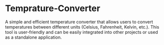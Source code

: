 # Temprature-Converter
A simple and efficient temperature converter that allows users to convert temperatures between different units (Celsius, Fahrenheit, Kelvin, etc.). This tool is user-friendly and can be easily integrated into other projects or used as a standalone application.

